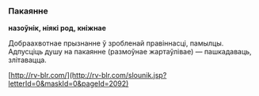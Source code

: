 ### Пакаянне
**назоўнік, ніякі род, кніжнае**

Добраахвотнае прызнанне ў зробленай правіннасці, памылцы. Адпусціць душу на пакаянне (размоўнае жартаўлівае) — пашкадаваць, злітавацца.

<a rel="author">[http://rv-blr.com/](http://rv-blr.com/slounik.jsp?letterId=0&maskId=0&pageId=2092)</a>
